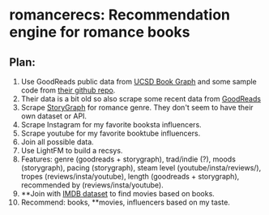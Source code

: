 # romancerecs: Recommendation engine for romance books

## Plan:
1. Use GoodReads public data from [UCSD Book Graph](https://sites.google.com/eng.ucsd.edu/ucsdbookgraph/home?pli=1) and some sample code from [their github repo](https://github.com/MengtingWan/goodreads). 
2. Their data is a bit old so also scrape some recent data from [GoodReads](https://www.goodreads.com/)
3. Scrape [StoryGraph](https://app.thestorygraph.com/) for romance genre. They don't seem to have their own dataset or API.
4. Scrape Instagram for my favorite booksta influencers.
5. Scrape youtube for my favorite booktube influencers.
6. Join all possible data.
7. Use LightFM to build a recsys.
8. Features: genre (goodreads + storygraph), trad/indie (?), moods (storygraph), pacing (storygraph), steam level (youtube/insta/reviews/), tropes (reviews/insta/youtube), length (goodreads + storygraph), recommended by (reviews/insta/youtube).
9. **Join with [IMDB dataset](https://www.imdb.com/interfaces/) to find movies based on books.
10. Recommend: books, **movies, influencers based on my taste.
